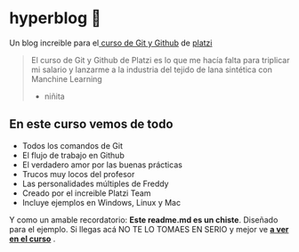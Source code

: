 # hyperblog 💚
Un blog increible para el[ curso de Git y Github](https://platzi.com/new-home/clases/1557-git-github/) de [platzi](https://platzi.com/ "Platzi")
>El curso de Git y Github de Platzi es lo que me hacía falta para triplicar mi salario y lanzarme a la industria del tejido de lana sintética con Manchine Learning
> - niñita

## En este curso vemos de todo
* Todos los comandos de Git
* El flujo de trabajo en Github
* El verdadero amor por las buenas prácticas
* Trucos muy locos del profesor
* Las personalidades múltiples de Freddy
* Creado por el increible Platzi Team
* Incluye ejemplos en Windows, Linux y Mac

Y como un amable recordatorio: **Este readme.md es un chiste**. Diseñado para el ejemplo. Si llegas acá NO TE LO TOMAES EN SERIO y mejor ve [**a ver en el curso**](https://platzi.com/new-home/clases/1557-git-github/ "a ver el curso") . 
